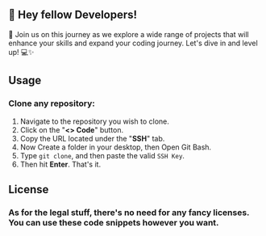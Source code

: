 ## 📢 Hey fellow Developers! 
🌟 Join us on this journey as we explore a wide range of projects that will enhance your skills and expand your coding journey. 
Let's dive in and level up! 💻✨
## Usage
### Clone any repository:
1. Navigate to the repository you wish to clone.
2. Click on the "**<> Code**" button.
3. Copy the URL located under the "**SSH**" tab.
4. Now Create a folder in your desktop, then Open Git Bash.
5. Type ```git clone```, and then paste the valid ```SSH Key```.
6. Then hit **Enter**. That's it.
## License
### As for the legal stuff, there's no need for any fancy licenses. You can use these code snippets however you want.
